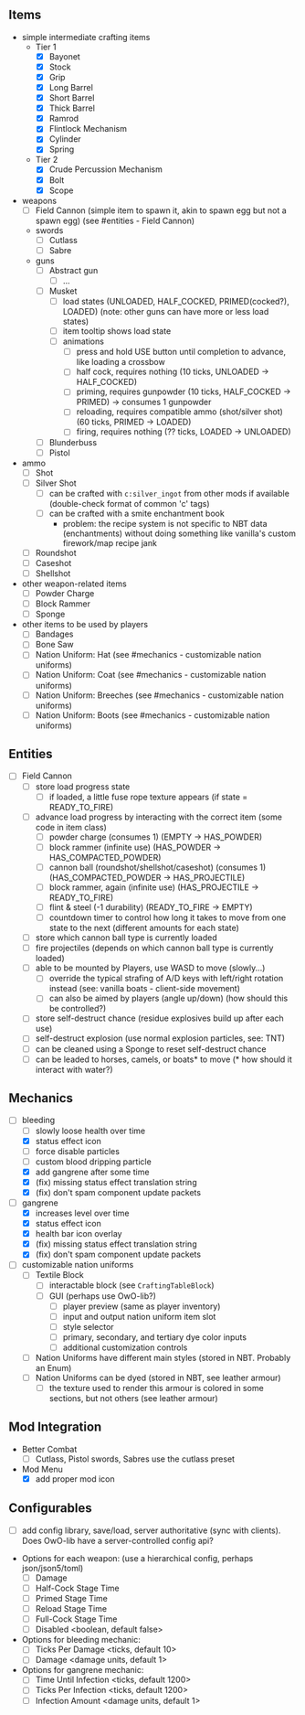 ## Items
- simple intermediate crafting items
  - Tier 1
    - [x] Bayonet
    - [x] Stock
    - [x] Grip
    - [x] Long Barrel
    - [x] Short Barrel
    - [x] Thick Barrel
    - [x] Ramrod
    - [x] Flintlock Mechanism
    - [x] Cylinder
    - [x] Spring
  - Tier 2
    - [x] Crude Percussion Mechanism
    - [x] Bolt
    - [x] Scope

- weapons
  - [ ] Field Cannon (simple item to spawn it, akin to spawn egg but not a spawn egg) (see #entities - Field Cannon)
  - swords
    - [ ] Cutlass
    - [ ] Sabre
  - guns
    - [ ] Abstract gun
      - [ ] ...
    - [ ] Musket
      - [ ] load states (UNLOADED, HALF_COCKED, PRIMED(cocked?), LOADED) (note: other guns can have more or less load states)
      - [ ] item tooltip shows load state
      - [ ] animations
        - [ ] press and hold USE button until completion to advance, like loading a crossbow
        - [ ] half cock, requires nothing (10 ticks, UNLOADED -> HALF_COCKED)
        - [ ] priming, requires gunpowder (10 ticks, HALF_COCKED -> PRIMED) -> consumes 1 gunpowder
        - [ ] reloading, requires compatible ammo (shot/silver shot) (60 ticks, PRIMED -> LOADED)
        - [ ] firing, requires nothing (?? ticks, LOADED -> UNLOADED)
    - [ ] Blunderbuss
    - [ ] Pistol

- ammo
  - [ ] Shot
  - [ ] Silver Shot
    - [ ] can be crafted with `c:silver_ingot` from other mods if available (double-check format of common 'c' tags)
    - [ ] can be crafted with a smite enchantment book
      - problem: the recipe system is not specific to NBT data (enchantments) without doing something like vanilla's custom firework/map recipe jank
  - [ ] Roundshot
  - [ ] Caseshot
  - [ ] Shellshot

- other weapon-related items
  - [ ] Powder Charge
  - [ ] Block Rammer
  - [ ] Sponge

- other items to be used by players 
  - [ ] Bandages
  - [ ] Bone Saw
  - [ ] Nation Uniform: Hat (see #mechanics - customizable nation uniforms)
  - [ ] Nation Uniform: Coat (see #mechanics - customizable nation uniforms)
  - [ ] Nation Uniform: Breeches (see #mechanics - customizable nation uniforms)
  - [ ] Nation Uniform: Boots (see #mechanics - customizable nation uniforms)

## Entities
- [ ] Field Cannon
  - [ ] store load progress state
    - [ ] if loaded, a little fuse rope texture appears (if state = READY_TO_FIRE)
  - [ ] advance load progress by interacting with the correct item (some code in item class)
    - [ ] powder charge (consumes 1) (EMPTY -> HAS_POWDER)
    - [ ] block rammer (infinite use) (HAS_POWDER -> HAS_COMPACTED_POWDER)
    - [ ] cannon ball (roundshot/shellshot/caseshot) (consumes 1) (HAS_COMPACTED_POWDER -> HAS_PROJECTILE)
    - [ ] block rammer, again (infinite use) (HAS_PROJECTILE -> READY_TO_FIRE)
    - [ ] flint & steel (-1 durability) (READY_TO_FIRE -> EMPTY)
    - [ ] countdown timer to control how long it takes to move from one state to the next (different amounts for each state)
  - [ ] store which cannon ball type is currently loaded
  - [ ] fire projectiles (depends on which cannon ball type is currently loaded)
  - [ ] able to be mounted by Players, use WASD to move (slowly...)
    - [ ] override the typical strafing of A/D keys with left/right rotation instead (see: vanilla boats - client-side movement)
    - [ ] can also be aimed by players (angle up/down) (how should this be controlled?)
  - [ ] store self-destruct chance (residue explosives build up after each use)
  - [ ] self-destruct explosion (use normal explosion particles, see: TNT)
  - [ ] can be cleaned using a Sponge to reset self-destruct chance
  - [ ] can be leaded to horses, camels, or boats* to move (* how should it interact with water?)

## Mechanics
- [ ] bleeding
  - [ ] slowly loose health over time
  - [x] status effect icon
  - [ ] force disable particles
  - [ ] custom blood dripping particle
  - [x] add gangrene after some time
  - [x] (fix) missing status effect translation string
  - [x] (fix) don't spam component update packets
- [ ] gangrene
  - [x] increases level over time
  - [x] status effect icon
  - [x] health bar icon overlay
  - [x] (fix) missing status effect translation string
  - [x] (fix) don't spam component update packets
- [ ] customizable nation uniforms
  - [ ] Textile Block
    - [ ] interactable block (see `CraftingTableBlock`)
    - [ ] GUI (perhaps use OwO-lib?)
      - [ ] player preview (same as player inventory)
      - [ ] input and output nation uniform item slot
      - [ ] style selector
      - [ ] primary, secondary, and tertiary dye color inputs
      - [ ] additional customization controls
  - [ ] Nation Uniforms have different main styles (stored in NBT. Probably an Enum)
  - [ ] Nation Uniforms can be dyed (stored in NBT, see leather armour)
    - [ ] the texture used to render this armour is colored in some sections, but not others (see leather armour)

## Mod Integration
- Better Combat
  - [ ] Cutlass, Pistol swords, Sabres use the cutlass preset
- Mod Menu
  - [x] add proper mod icon

## Configurables
- [ ] add config library, save/load, server authoritative (sync with clients). Does OwO-lib have a server-controlled config api?
- Options for each weapon: (use a hierarchical config, perhaps json/json5/toml)
  - [ ] Damage <damage units>
  - [ ] Half-Cock Stage Time <ticks>
  - [ ] Primed Stage Time <ticks>
  - [ ] Reload Stage Time <ticks>
  - [ ] Full-Cock Stage Time <ticks>
  - [ ] Disabled <boolean, default false>
- Options for bleeding mechanic:
  - [ ] Ticks Per Damage <ticks, default 10>
  - [ ] Damage <damage units, default 1>
- Options for gangrene mechanic:
  - [ ] Time Until Infection <ticks, default 1200>
  - [ ] Ticks Per Infection <ticks, default 1200>
  - [ ] Infection Amount <damage units, default 1>
